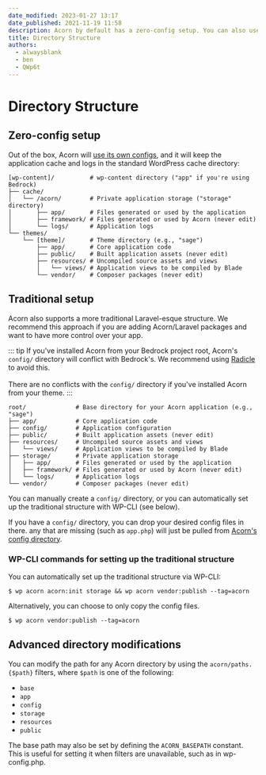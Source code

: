 ```yaml
---
date_modified: 2023-01-27 13:17
date_published: 2021-11-19 11:58
description: Acorn by default has a zero-config setup. You can also use the traditional Laravel-style structure which will publish a `config/` directory.
title: Directory Structure
authors:
  - alwaysblank
  - ben
  - QWp6t
---
```


# Directory Structure

## Zero-config setup

Out of the box, Acorn will [use its own configs](https://github.com/roots/acorn/tree/main/config), and it will keep the application cache and logs in the standard WordPress cache directory:

```shell
[wp-content]/          # wp-content directory ("app" if you're using Bedrock)
├── cache/
│   └── /acorn/        # Private application storage ("storage" directory)
│       ├── app/       # Files generated or used by the application
│       ├── framework/ # Files generated or used by Acorn (never edit)
│       └── logs/      # Application logs
└── themes/
    └── [theme]/       # Theme directory (e.g., "sage")
        ├── app/       # Core application code
        ├── public/    # Built application assets (never edit)
        ├── resources/ # Uncompiled source assets and views
        │   └── views/ # Application views to be compiled by Blade
        └── vendor/    # Composer packages (never edit)
```

## Traditional setup

Acorn also supports a more traditional Laravel-esque structure. We recommend this approach if you are adding Acorn/Laravel packages and want to have more control over your app.

::: tip
If you've installed Acorn from your Bedrock project root, Acorn's `config/` directory will conflict with Bedrock's. We recommend using [Radicle](/products/radicle/) to avoid this.
<br><br>
There are no conflicts with the `config/` directory if you've installed Acorn from your theme.
:::

```shell
root/              # Base directory for your Acorn application (e.g., "sage")
├── app/           # Core application code
├── config/        # Application configuration
├── public/        # Built application assets (never edit)
├── resources/     # Uncompiled source assets and views
│   └── views/     # Application views to be compiled by Blade
├── storage/       # Private application storage
│   ├── app/       # Files generated or used by the application
│   ├── framework/ # Files generated or used by Acorn (never edit)
│   └── logs/      # Application logs
└── vendor/        # Composer packages (never edit)
```

You can manually create a `config/` directory, or you can automatically set up the traditional structure with WP-CLI (see below).

If you have a `config/` directory, you can drop your desired config files in there. any that are missing (such as `app.php`) will just be pulled from [Acorn's config directory](https://github.com/roots/acorn/tree/main/config).


### WP-CLI commands for setting up the traditional structure

You can automatically set up the traditional structure via WP-CLI:

```shell
$ wp acorn acorn:init storage && wp acorn vendor:publish --tag=acorn
```

Alternatively, you can choose to only copy the config files.

```shell
$ wp acorn vendor:publish --tag=acorn
```

## Advanced directory modifications

You can modify the path for any Acorn directory by using the `acorn/paths.{$path}` filters, where `$path` is one of the following:

- `base`
- `app`
- `config`
- `storage`
- `resources`
- `public`

The base path may also be set by defining the `ACORN_BASEPATH` constant. This is useful for setting it when filters are unavailable, such as in wp-config.php.
